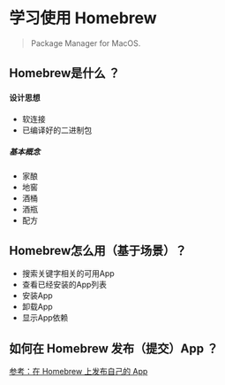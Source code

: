 # 学习使用 Homebrew

> Package Manager for MacOS.

## Homebrew是什么 ？

#### 设计思想

- 软连接
- 已编译好的二进制包

##### 基本概念

- 家酿
- 地窖
- 酒桶
- 酒瓶
- 配方

## Homebrew怎么用（基于场景）？

- 搜索关键字相关的可用App
- 查看已经安装的App列表
- 安装App
- 卸载App
- 显示App依赖

## 如何在 Homebrew 发布（提交）App ？

[参考：在 Homebrew 上发布自己的 App](https://liam0205.me/2016/07/30/release-your-own-app-in-Homebrew/)
